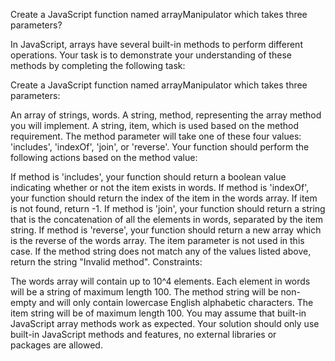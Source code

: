 Create a JavaScript function named arrayManipulator which takes three parameters?

In JavaScript, arrays have several built-in methods to perform different operations. Your task is to demonstrate your understanding of these methods by completing the following task:

Create a JavaScript function named arrayManipulator which takes three parameters:

An array of strings, words.
A string, method, representing the array method you will implement.
A string, item, which is used based on the method requirement.
The method parameter will take one of these four values: 'includes', 'indexOf', 'join', or 'reverse'. Your function should perform the following actions based on the method value:

If method is 'includes', your function should return a boolean value indicating whether or not the item exists in words.
If method is 'indexOf', your function should return the index of the item in the words array. If item is not found, return -1.
If method is 'join', your function should return a string that is the concatenation of all the elements in words, separated by the item string.
If method is 'reverse', your function should return a new array which is the reverse of the words array. The item parameter is not used in this case.
If the method string does not match any of the values listed above, return the string "Invalid method".
Constraints:

The words array will contain up to 10^4 elements.
Each element in words will be a string of maximum length 100.
The method string will be non-empty and will only contain lowercase English alphabetic characters.
The item string will be of maximum length 100.
You may assume that built-in JavaScript array methods work as expected.
Your solution should only use built-in JavaScript methods and features, no external libraries or packages are allowed.
